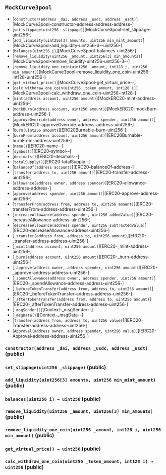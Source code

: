 ## <span id="MockCurve3pool"></span> `MockCurve3pool`



- [`constructor(address _dai, address _usdc, address _usdt)`][MockCurve3pool-constructor-address-address-address-]
- [`set_slippage(uint256 _slippage)`][MockCurve3pool-set_slippage-uint256-]
- [`add_liquidity(uint256[3] amounts, uint256 min_mint_amount)`][MockCurve3pool-add_liquidity-uint256-3--uint256-]
- [`balances(uint256 i)`][MockCurve3pool-balances-uint256-]
- [`remove_liquidity(uint256 _amount, uint256[3] min_amounts)`][MockCurve3pool-remove_liquidity-uint256-uint256-3--]
- [`remove_liquidity_one_coin(uint256 _amount, int128 i, uint256 min_amount)`][MockCurve3pool-remove_liquidity_one_coin-uint256-int128-uint256-]
- [`get_virtual_price()`][MockCurve3pool-get_virtual_price--]
- [`calc_withdraw_one_coin(uint256 _token_amount, int128 i)`][MockCurve3pool-calc_withdraw_one_coin-uint256-int128-]
- [`mint(address account, uint256 amount)`][MockERC20-mint-address-uint256-]
- [`mockBurn(address account, uint256 amount)`][MockERC20-mockBurn-address-uint256-]
- [`approveOverride(address owner, address spender, uint256 amount)`][MockERC20-approveOverride-address-address-uint256-]
- [`burn(uint256 amount)`][ERC20Burnable-burn-uint256-]
- [`burnFrom(address account, uint256 amount)`][ERC20Burnable-burnFrom-address-uint256-]
- [`name()`][ERC20-name--]
- [`symbol()`][ERC20-symbol--]
- [`decimals()`][ERC20-decimals--]
- [`totalSupply()`][ERC20-totalSupply--]
- [`balanceOf(address account)`][ERC20-balanceOf-address-]
- [`transfer(address to, uint256 amount)`][ERC20-transfer-address-uint256-]
- [`allowance(address owner, address spender)`][ERC20-allowance-address-address-]
- [`approve(address spender, uint256 amount)`][ERC20-approve-address-uint256-]
- [`transferFrom(address from, address to, uint256 amount)`][ERC20-transferFrom-address-address-uint256-]
- [`increaseAllowance(address spender, uint256 addedValue)`][ERC20-increaseAllowance-address-uint256-]
- [`decreaseAllowance(address spender, uint256 subtractedValue)`][ERC20-decreaseAllowance-address-uint256-]
- [`_transfer(address from, address to, uint256 amount)`][ERC20-_transfer-address-address-uint256-]
- [`_mint(address account, uint256 amount)`][ERC20-_mint-address-uint256-]
- [`_burn(address account, uint256 amount)`][ERC20-_burn-address-uint256-]
- [`_approve(address owner, address spender, uint256 amount)`][ERC20-_approve-address-address-uint256-]
- [`_spendAllowance(address owner, address spender, uint256 amount)`][ERC20-_spendAllowance-address-address-uint256-]
- [`_beforeTokenTransfer(address from, address to, uint256 amount)`][ERC20-_beforeTokenTransfer-address-address-uint256-]
- [`_afterTokenTransfer(address from, address to, uint256 amount)`][ERC20-_afterTokenTransfer-address-address-uint256-]
- [`_msgSender()`][Context-_msgSender--]
- [`_msgData()`][Context-_msgData--]
- [`Transfer(address from, address to, uint256 value)`][IERC20-Transfer-address-address-uint256-]
- [`Approval(address owner, address spender, uint256 value)`][IERC20-Approval-address-address-uint256-]
### <span id="MockCurve3pool-constructor-address-address-address-"></span> `constructor(address _dai, address _usdc, address _usdt)` (public)



### <span id="MockCurve3pool-set_slippage-uint256-"></span> `set_slippage(uint256 _slippage)` (public)



### <span id="MockCurve3pool-add_liquidity-uint256-3--uint256-"></span> `add_liquidity(uint256[3] amounts, uint256 min_mint_amount)` (public)



### <span id="MockCurve3pool-balances-uint256-"></span> `balances(uint256 i) → uint256` (public)



### <span id="MockCurve3pool-remove_liquidity-uint256-uint256-3--"></span> `remove_liquidity(uint256 _amount, uint256[3] min_amounts)` (public)



### <span id="MockCurve3pool-remove_liquidity_one_coin-uint256-int128-uint256-"></span> `remove_liquidity_one_coin(uint256 _amount, int128 i, uint256 min_amount)` (public)



### <span id="MockCurve3pool-get_virtual_price--"></span> `get_virtual_price() → uint256` (public)



### <span id="MockCurve3pool-calc_withdraw_one_coin-uint256-int128-"></span> `calc_withdraw_one_coin(uint256 _token_amount, int128 i) → uint256` (public)




